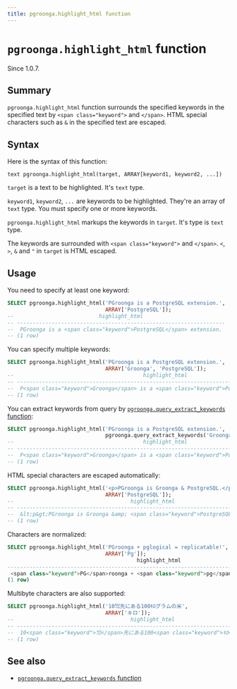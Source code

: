 ```yaml
---
title: pgroonga.highlight_html function
---
```


# `pgroonga.highlight_html` function

Since 1.0.7.

## Summary

`pgroonga.highlight_html` function surrounds the specified keywords in the specified text by `<span class="keyword">` and `</span>`. HTML special characters such as `&` in the specified text are escaped.

## Syntax

Here is the syntax of this function:

```text
text pgroonga.highlight_html(target, ARRAY[keyword1, keyword2, ...])
```

`target` is a text to be highlighted. It's `text` type.

`keyword1`, `keyword2`, `...` are keywords to be highlighted. They're an array of `text` type. You must specify one or more keywords.

`pgroonga.highlight_html` markups the keywords in `target`. It's type is `text` type.

The keywords are surrounded with `<span class="keyword">` and `</span>`. `<`, `>`, `&` and `"` in `target` is HTML escaped.

## Usage

You need to specify at least one keyword:

```sql
SELECT pgroonga.highlight_html('PGroonga is a PostgreSQL extension.',
                               ARRAY['PostgreSQL']);
--                           highlight_html                          
-- ------------------------------------------------------------------
--  PGroonga is a <span class="keyword">PostgreSQL</span> extension.
-- (1 row)
```

You can specify multiple keywords:

```sql
SELECT pgroonga.highlight_html('PGroonga is a PostgreSQL extension.',
                               ARRAY['Groonga', 'PostgreSQL']);
--                                         highlight_html                                         
-- -----------------------------------------------------------------------------------------------
--  P<span class="keyword">Groonga</span> is a <span class="keyword">PostgreSQL</span> extension.
-- (1 row)
```

You can extract keywords from query by [`pgroonga.query_extract_keywords` function](pgroonga-query-extract-keywords.html):

```sql
SELECT pgroonga.highlight_html('PGroonga is a PostgreSQL extension.',
                               pgroonga.query_extract_keywords('Groonga PostgreSQL -extension'));
--                                         highlight_html                                         
-- -----------------------------------------------------------------------------------------------
--  P<span class="keyword">Groonga</span> is a <span class="keyword">PostgreSQL</span> extension.
-- (1 row)
```

HTML special characters are escaped automatically:

```sql
SELECT pgroonga.highlight_html('<p>PGroonga is Groonga & PostgreSQL.</p>',
                               ARRAY['PostgreSQL']);
--                                     highlight_html                                     
-- ---------------------------------------------------------------------------------------
--  &lt;p&gt;PGroonga is Groonga &amp; <span class="keyword">PostgreSQL</span>.&lt;/p&gt;
-- (1 row)
```

Characters are normalized:

```sql
SELECT pgroonga.highlight_html('PGroonga + pglogical = replicatable!',
                               ARRAY['Pg']);
                                         highlight_html                                         
------------------------------------------------------------------------------------------------
 <span class="keyword">PG</span>roonga + <span class="keyword">pg</span>logical = replicatable!
(1 row)
```

Multibyte characters are also supported:

```sql
SELECT pgroonga.highlight_html('10㌖先にある100ｷﾛグラムの米',
                               ARRAY['キロ']);
--                                     highlight_html                                     
-- ---------------------------------------------------------------------------------------
--  10<span class="keyword">㌖</span>先にある100<span class="keyword">ｷﾛ</span>グラムの米
-- (1 row)
```

## See also

  * [`pgroonga.query_extract_keywords` function](pgroonga-query-extract-keywords.html)
